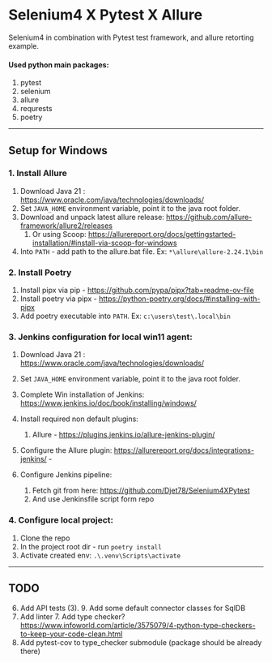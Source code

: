 # Selenium4 X Pytest X Allure
Selenium4 in combination with Pytest test framework, and allure retorting example.

#### Used python main packages:
1. pytest
2. selenium
3. allure
4. requrests
5. poetry

---

## Setup for Windows

### 1. Install Allure 
1. Download Java 21 : https://www.oracle.com/java/technologies/downloads/
2. Set `JAVA_HOME` environment variable, point it to the java root folder.
3. Download and unpack latest allure release: https://github.com/allure-framework/allure2/releases
   1. Or using Scoop: https://allurereport.org/docs/gettingstarted-installation/#install-via-scoop-for-windows
4. Into `PATH` - add path to the allure.bat file. Ex: `*\allure\allure-2.24.1\bin`


### 2. Install Poetry
1. Install pipx via pip - https://github.com/pypa/pipx?tab=readme-ov-file
2. Install poetry via pipx - https://python-poetry.org/docs/#installing-with-pipx 
3. Add poetry executable into `PATH`. Ex: `c:\users\test\.local\bin`


### 3. Jenkins configuration for local win11 agent:
1. Download Java 21 : https://www.oracle.com/java/technologies/downloads/
2. Set `JAVA_HOME` environment variable, point it to the java root folder.
3. Complete Win installation of Jenkins: https://www.jenkins.io/doc/book/installing/windows/ 
4. Install required non default plugins:
   1. Allure - https://plugins.jenkins.io/allure-jenkins-plugin/

5. Configure the Allure plugin: https://allurereport.org/docs/integrations-jenkins/ - 
6. Configure Jenkins pipeline:
   1. Fetch git from here: https://github.com/Djet78/Selenium4XPytest
   2. And use Jenkinsfile script form repo


### 4. Configure local project: 
1. Clone the repo
2. In the project root dir - run `poetry install`
3. Activate created env: `.\.venv\Scripts\activate` 

---



## TODO
6. Add API tests (3). 
   9. Add some default connector classes for SqlDB
6. Add linter
   7. Add type checker? https://www.infoworld.com/article/3575079/4-python-type-checkers-to-keep-your-code-clean.html
8. Add pytest-cov to type_checker submodule (package should be already there)
